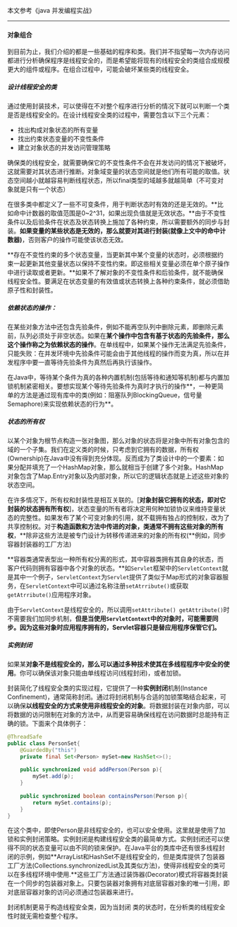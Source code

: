 本文参考《java 并发编程实战》

---

#### 对象组合

到目前为止，我们介绍的都是一些基础的程序和类。我们并不指望每一次内存访问都进行分析确保程序是线程安全的，而是希望能将现有的线程安全的类组合成规模更大的组件或程序。在组合过程中，可能会破坏某些类的线程安全。

##### 设计线程安全的类

通过使用封装技术，可以使得在不对整个程序进行分析的情况下就可以判断一个类是否是线程安全的。在设计线程安全类的过程中，需要包含以下三个元素：

- 找出构成对象状态的所有变量
- 找出约束状态变量的不变性条件
- 建立对象状态的并发访问管理策略

确保类的线程安全，就需要确保它的不变性条件不会在并发访问的情况下被破坏，这就需要对其状态进行推断。对象域变量的状态空间就是他们所有可能的取值。状态空间越小就越容易判断线程状态，所以final类型的域越多就越简单（不可变对象就是只有一个状态）

在很多类中都定义了一些不可变条件，用于判断状态时有效的还是无效的。**比如命中计数器的取值范围是0~2^31，如果出现负值就是无效状态。**由于不变性条件以及后验条件在状态及状态转换上施加了各种约束，所以需要额外的同步与封装。**如果变量的某些状态是无效的，那么就要对其进行封装(就像上文中的命中计数器)**，否则客户的操作可能使该状态无效。

**存在不变性约束的多个状态变量，当更新其中某个变量的状态时，必须根据约束一起更新其他变量状态以保持不变性约束。即这些相关变量必须在单个原子操作中进行读取或者更新。**如果不了解对象的不变性条件和后验条件，就不能确保线程安全性。要满足在状态变量的有效值或状态转换上各种约束条件，就必须借助原子性和封装性。

##### 依赖状态的操作：

在某些对象方法中还包含先验条件，例如不能再空队列中删除元素，即删除元素前，队列必须处于非空状态。如果在**某个操作中包含有基于状态的先验条件，那么这个操作称之为依赖状态的操作**。在单线程中，如果某个操作无法满足先验条件，只能失败：在并发环境中先验条件可能会由于其他线程的操作而变为真，所以在并发程序中要一直等待先验条件为真然后再执行该操作。

在Java中，等待某个条件为真的各种内置机制(包括等待和通知等机制)都与内置加锁机制紧密相关。要想实现某个等待先验条件为真时才执行的操作**，一种更简单的方法是通过现有库中的类(例如：阻塞队列BlockingQueue，信号量Semaphore)来实现依赖状态的行为**。

##### 状态的所有权

以某个对象为根节点构造一张对象图，那么对象的状态将是对象中所有对象包含的域的一个子集。我们在定义类的时候，只考虑到它拥有的数据，所有权(Ownership)在Java中没有得到充分体现。反而成为了类设计中的一个要素：如果分配并填充了一个HashMap对象，那么就相当于创建了多个对象。HashMap对象包含了Map.Entry对象以及内部对象，所以它的逻辑状态就是上述这些对象的状态空间。

在许多情况下，所有权和封装性是相互关联的。[**对象封装它拥有的状态，即对它封装的状态拥有所有权**]，状态变量的所有者将决定用何种加锁协议来维持变量状态的完整性。如果发布了某个可变对象的引用，就不载拥有独占的控制权，改为了共享控制权。对于**构造函数和方法中传进的对象，类通常不拥有这些对象的所有权**，**除非这些方法是被专门设计为转移传递进来的对象的所有权(**例如，同步容器封装器的工厂方法)

**容器类通常表型出一种所有权分离的形式，其中容器类拥有其自身的状态，而客户代码则拥有容器中各个对象的状态。**如`Servlet`框架中的`ServletContext`就是其中一个例子，`ServletContext`为`Servlet`提供了类似于Map形式的对象容器服务，在`ServletContext`中可以通过名称注册`setAtrribute()`或获取`getAtrribute()`应用程序对象。

由于`ServletContext`是线程安全的，所以调用`setAttribute() getAttribute()`时不需要我们加同步机制，**但是当使用`ServletContext`中的对象时，可能需要同步。因为这些对象时应用程序拥有的，Servlet容器只是替应用程序保管它们。**



##### 实例封闭

如果某**对象不是线程安全的，那么可以通过多种技术使其在多线程程序中安全的使用**。你可以确保该对象只能由单线程访问(线程封闭)，或者加锁。

封装简化了线程安全类的实现过程，它提供了一种**实例封闭**机制(Instance Confinement)，通常简称封闭。通过将封闭机制与合适的加锁策略结合起来，可以确保**以线程安全的方式来使用非线程安全的对象**。将数据封装在对象内部，可以将数据的访问限制在对象的方法中，从而更容易确保线程在访问数据时总能持有正确的锁。下面来个具体例子：

```java
@ThreadSafe
public class PersonSet{
    @GuardedBy("this")
    private final Set<Person> mySet=new HashSet<>();
    
    public synchronized void addPerson(Person p){
        mySet.add(p);
    }
    
    public synchronized boolean containsPerson(Person p){
        return mySet.contains(p);
    }
}
```

在这个类中，即使Person是非线程安全的，也可以安全使用。这里就是使用了加锁和实例封闭策略。实例封闭是构建线程安全类的最简单方式。实例封闭还可以使得不同的状态变量可以由不同的锁来保护。在Java平台的类库中还有很多线程封闭的示例，例如**ArrayList和HashSet不是线程安全的，但是类库提供了包装器工厂方法(Collections.synchronizedList及其类似方法)，使得非线程安全的类可以在多线程环境中使用.**这些工厂方法通过装饰器(Decorator)模式将容器类封装在一个同步的包装器对象上。只要包装器对象拥有对底层容器对象的唯一引用，即对底层容器对象的访问必须通过包装器来进行。

封闭机制更易于构造线程安全类，因为当封闭 类的状态时，在分析类的线程安全性时就无需检查整个程序。











































